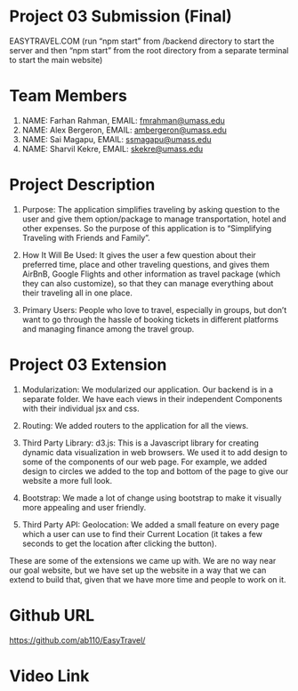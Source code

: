 # Project 03 Submission (Final)

EASYTRAVEL.COM
(run “npm start” from /backend directory to start the server and then “npm start” from the root directory from a separate terminal to start the main website)


# Team Members
1. NAME: Farhan Rahman, EMAIL: fmrahman@umass.edu
2. NAME: Alex Bergeron, EMAIL: ambergeron@umass.edu
3. NAME: Sai Magapu, EMAIL: ssmagapu@umass.edu
4. NAME: Sharvil Kekre, EMAIL: skekre@umass.edu


# Project Description

1. Purpose: The application simplifies traveling by asking question to the user and give them option/package to manage transportation, hotel and other expenses. So the purpose of this application is to “Simplifying Traveling with Friends and Family”. 

2. How It Will Be Used: It gives the user a few question about their preferred time, place and other traveling questions, and gives them AirBnB, Google Flights and other information as travel package (which they can also customize), so that they can manage everything about their traveling all in one place. 

3. Primary Users: People who love to travel, especially in groups, but don’t want to go through the hassle of booking tickets in different platforms and managing finance among the travel group.


# Project 03 Extension

1. Modularization: We modularized our application. Our backend is in a separate folder. We have each views in their independent Components with their individual jsx and css.

2. Routing: We added routers to the application for all the views.

3. Third Party Library:
	d3.js: This is a Javascript library for creating dynamic data visualization in web browsers. We used it to add design to some of the components of our web page. For example, we added design to circles we added to the top and bottom of the page to give our website a more full look.

4. Bootstrap: We made a lot of change using bootstrap to make it visually more appealing and user friendly.

5. Third Party API:
	Geolocation: We added a small feature on every page which a user can use to find their Current Location (it takes a few seconds to get the location after clicking the button).

These are some of the extensions we came up with. We are no way near our goal website, but we have set up the website in a way that we can extend to build that, given that we have more time and people to work on it.


# Github URL
https://github.com/ab110/EasyTravel/


# Video Link

